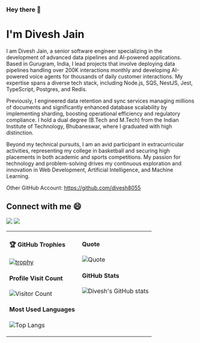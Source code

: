 ### Hey there 👋

<!--
**divesh80/divesh80** is a ✨ _special_ ✨ repository because its `README.md` (this file) appears on your GitHub profile.

Here are some ideas to get you started:

- 🔭 I’m currently working on ...
- 🌱 I’m currently learning ...
- 👯 I’m looking to collaborate on ...
- 🤔 I’m looking for help with ...
- 💬 Ask me about ...
- 📫 How to reach me: ...
- 😄 Pronouns: ...
- ⚡ Fun fact: ...
-->

# I'm Divesh Jain
I am Divesh Jain, a senior software engineer specializing in the development of advanced data pipelines and AI-powered applications. Based in Gurugram, India, I lead projects that involve deploying data pipelines handling over 200K interactions monthly and developing AI-powered voice agents for thousands of daily customer interactions. My expertise spans a diverse tech stack, including Node.js, SQS, NestJS, Jest, TypeScript, Postgres, and Redis.

Previously, I engineered data retention and sync services managing millions of documents and significantly enhanced database scalability by implementing sharding, boosting operational efficiency and regulatory compliance. I hold a dual degree (B.Tech and M.Tech) from the Indian Institute of Technology, Bhubaneswar, where I graduated with high distinction.

Beyond my technical pursuits, I am an avid participant in extracurricular activities, representing my college in basketball and securing high placements in both academic and sports competitions. My passion for technology and problem-solving drives my continuous exploration and innovation in Web Development, Artificial Intelligence, and Machine Learning.

Other GitHub Account: https://github.com/divesh8055

## Connect with me :smile:

<a href="https://www.linkedin.com/in/diveshjain8055/"><img src="https://img.shields.io/badge/linkedin-%230077B5.svg?&style=for-the-badge&logo=linkedin&logoColor=white" /></a>
<a href="mailto:divesh8055@gmail.com"><img src="https://img.shields.io/badge/gmail-%23D14836.svg?&style=for-the-badge&logo=gmail&logoColor=white" /></a>

<table>
<tr>
<td valign="top" width="50%">

#### 🏆 GitHub Trophies
[![trophy](https://github-profile-trophy.vercel.app/?username=divesh80&theme=nord)](https://github.com/ryo-ma/github-profile-trophy)

#### Profile Visit Count
![Visitor Count](https://profile-counter.glitch.me/{divesh80}/count.svg)

#### Most Used Languages
![Top Langs](https://github-readme-stats.vercel.app/api/top-langs/?username=divesh80&layout=compact&theme=radical)


</td>
<td valign="top" width="50%">

#### Quote
![Quote](https://quotes-github-readme.vercel.app/api?type=horizontal&theme=dark)

#### GitHub Stats
![Divesh's GitHub stats](https://github-readme-stats.vercel.app/api?username=divesh80&show_icons=true&theme=radical)

</td>
</tr>
</table>
